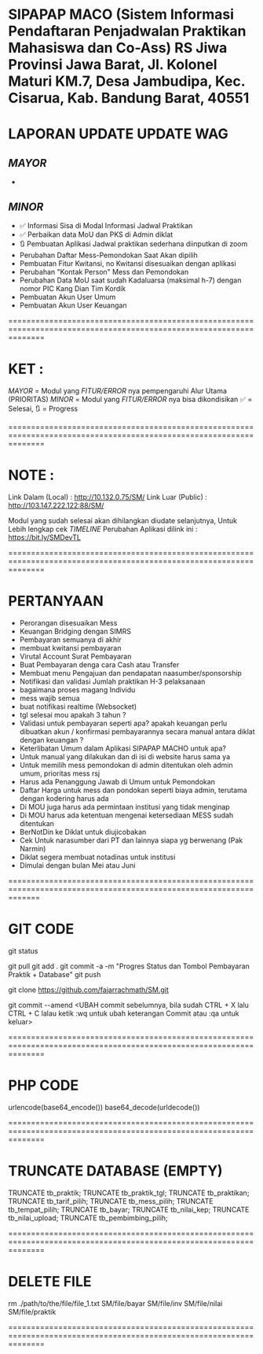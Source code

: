 SIPAPAP MACO (Sistem Informasi Pendaftaran Penjadwalan Praktikan Mahasiswa dan Co-Ass)
RS Jiwa Provinsi Jawa Barat, Jl. Kolonel Maturi KM.7, Desa Jambudipa, Kec. Cisarua, Kab. Bandung Barat, 40551
===================================================================================================================

# LAPORAN UPDATE UPDATE WAG

## _*MAYOR*_

-

## _*MINOR*_

- ✅ Informasi Sisa di Modal Informasi Jadwal Praktikan
- ✅ Perbaikan data MoU dan PKS di Admin diklat
- 🔃 Pembuatan Aplikasi Jadwal praktikan sederhana diinputkan di zoom
- Perubahan Daftar Mess-Pemondokan Saat Akan dipilih
- Pembuatan Fitur Kwitansi, no Kwitansi disesuaikan dengan aplikasi
- Perubahan "Kontak Person" Mess dan Pemondokan
- Perubahan Data MoU saat sudah Kadaluarsa (maksimal h-7) dengan nomor PIC Kang Dian Tim Kordik
- Pembuatan Akun User Umum
- Pembuatan Akun User Keuangan

====================================================================================================================

# KET :

_*MAYOR*_ = Modul yang _*FITUR/ERROR*_ nya pempengaruhi Alur Utama (PRIORITAS)
_*MINOR*_ = Modul yang _*FITUR/ERROR*_ nya bisa dikondisikan
✅ = Selesai, 🔃 = Progress

====================================================================================================================

# NOTE :

Link Dalam (Local) : http://10.132.0.75/SM/
Link Luar (Public) : http://103.147.222.122:88/SM/

Modul yang sudah selesai akan dihilangkan diudate selanjutnya,
Untuk Lebih lengkap cek _*TIMELINE*_ Perubahan Aplikasi dilink ini : https://bit.ly/SMDevTL

====================================================================================================================

# PERTANYAAN

- Perorangan disesuaikan Mess
- Keuangan Bridging dengan SIMRS
- Pembayaran semuanya di akhir
- membuat kwitansi pembayaran
- Virutal Account Surat Pembayaran
- Buat Pembayaran denga cara Cash atau Transfer
- Membuat menu Pengajuan dan pendapatan naasumber/sponsorship
- Notifikasi dan validasi Jumlah praktikan H-3 pelaksanaan
- bagaimana proses magang Individu
- mess wajib semua
- buat notifikasi realtime (Websocket)
- tgl selesai mou apakah 3 tahun ?
- Validasi untuk pembayaran seperti apa? apakah keuangan perlu dibuatkan akun / konfirmasi pembayarannya secara manual antara diklat dengan keuangan ?
- Keterlibatan Umum dalam Aplikasi SIPAPAP MACHO untuk apa?
- Untuk manual yang dilakukan dan di isi di website harus sama ya
- Untuk memilih mess pemondokan di admin ditentukan oleh admin umum, prioritas mess rsj
- Harus ada Penanggung Jawab di Umum untuk Pemondokan
- Daftar Harga untuk mess dan pondokan seperti biaya admin, terutama dengan kodering harus ada
- Di MOU juga harus ada permintaan institusi yang tidak menginap
- Di MOU harus ada ketentuan mengenai ketersediaan MESS sudah ditentukan
- BerNotDin ke Diklat untuk diujicobakan
- Cek Untuk narasumber dari PT dan lainnya siapa yg berwenang (Pak Narmin)
- Diklat segera membuat notadinas untuk institusi
- Dimulai dengan bulan Mei atau Juni

===================================================================================================================

# GIT CODE

git status

git pull
git add .
git commit -a -m "Progres Status dan Tombol Pembayaran Praktik + Database"
git push

git clone https://github.com/fajarrachmath/SM.git

git commit --amend
<UBAH commit sebelumnya, bila sudah CTRL + X lalu CTRL + C lalau ketik :wq untuk ubah keterangan Commit atau :qa untuk keluar>

====================================================================================================================

# PHP CODE

urlencode(base64_encode())
base64_decode(urldecode())

====================================================================================================================

# TRUNCATE DATABASE (EMPTY)

TRUNCATE tb_praktik;
TRUNCATE tb_praktik_tgl;
TRUNCATE tb_praktikan;
TRUNCATE tb_tarif_pilih;
TRUNCATE tb_mess_pilih;
TRUNCATE tb_tempat_pilih;
TRUNCATE tb_bayar;
TRUNCATE tb_nilai_kep;
TRUNCATE tb_nilai_upload;
TRUNCATE tb_pembimbing_pilih;

====================================================================================================================

# DELETE FILE

rm ./path/to/the/file/file_1.txt SM/file/bayar
SM/file/inv
SM/file/nilai
SM/file/praktik

====================================================================================================================
